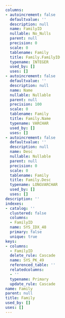 ```yaml
---
columns:
- autoincrement: false
  defaultvalue: ''
  description: null
  name: FamilyID
  nullable: No_Nulls
  parent: null
  precision: 0
  scale: 0
  tablename: Family
  title: Family.FamilyID
  typename: INTEGER
  used_by: []
  uses: []
- autoincrement: false
  defaultvalue: ''
  description: null
  name: Name
  nullable: Nullable
  parent: null
  precision: 100
  scale: 0
  tablename: Family
  title: Family.Name
  typename: VARCHAR
  used_by: []
  uses: []
- autoincrement: false
  defaultvalue: ''
  description: null
  name: Desc
  nullable: Nullable
  parent: null
  precision: 0
  scale: 0
  tablename: Family
  title: Family.Desc
  typename: LONGVARCHAR
  used_by: []
  uses: []
description: ''
indexes:
- catalog: ''
  clustered: false
  columns:
  - FamilyID
  name: SYS_IDX_48
  primary: false
  unique: true
keys:
- columns:
  - FamilyID
  delete_rule: Cascade
  name: SYS_PK_49
  referenced_table: ''
  relatedcolumns:
  - ''
  typename: Primary
  update_rule: Cascade
name: Family
parent: null
title: Family
used_by: []
uses: []
---
```

